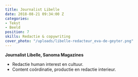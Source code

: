 ```yaml
---
title: Journalist Libelle
date: 2018-08-21 09:34:00 Z
categories:
- Tekst
- Beeld
position: 7
skills: Redactie & copywriting
cover_photo: "/uploads/libelle-redacteur_eva-de-geyter.png"
---
```


**Journalist Libelle, Sanoma Magazines**

* Redactie human interest en cultuur.
* Content coördinatie, productie en redactie interieur.